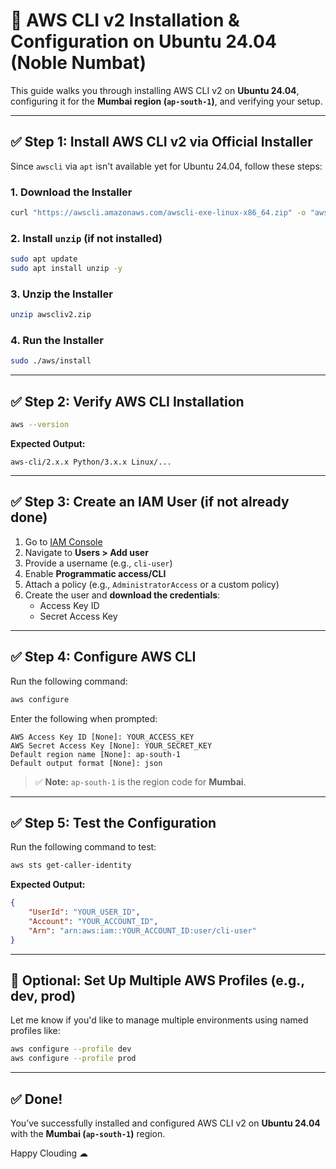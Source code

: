 # 🚀 AWS CLI v2 Installation & Configuration on Ubuntu 24.04 (Noble Numbat)

This guide walks you through installing AWS CLI v2 on **Ubuntu 24.04**, configuring it for the **Mumbai region (`ap-south-1`)**, and verifying your setup.

---

## ✅ Step 1: Install AWS CLI v2 via Official Installer

Since `awscli` via `apt` isn't available yet for Ubuntu 24.04, follow these steps:

### 1. Download the Installer

```bash
curl "https://awscli.amazonaws.com/awscli-exe-linux-x86_64.zip" -o "awscliv2.zip"
```

### 2. Install `unzip` (if not installed)

```bash
sudo apt update
sudo apt install unzip -y
```

### 3. Unzip the Installer

```bash
unzip awscliv2.zip
```

### 4. Run the Installer

```bash
sudo ./aws/install
```

---

## ✅ Step 2: Verify AWS CLI Installation

```bash
aws --version
```

**Expected Output:**

```
aws-cli/2.x.x Python/3.x.x Linux/...
```

---

## ✅ Step 3: Create an IAM User (if not already done)

1. Go to [IAM Console](https://console.aws.amazon.com/iam/)
2. Navigate to **Users > Add user**
3. Provide a username (e.g., `cli-user`)
4. Enable **Programmatic access/CLI**
5. Attach a policy (e.g., `AdministratorAccess` or a custom policy)
6. Create the user and **download the credentials**:
   - Access Key ID
   - Secret Access Key

---

## ✅ Step 4: Configure AWS CLI

Run the following command:

```bash
aws configure
```

Enter the following when prompted:

```
AWS Access Key ID [None]: YOUR_ACCESS_KEY
AWS Secret Access Key [None]: YOUR_SECRET_KEY
Default region name [None]: ap-south-1
Default output format [None]: json
```

> ✅ **Note:** `ap-south-1` is the region code for **Mumbai**.

---

## ✅ Step 5: Test the Configuration

Run the following command to test:

```bash
aws sts get-caller-identity
```

**Expected Output:**

```json
{
    "UserId": "YOUR_USER_ID",
    "Account": "YOUR_ACCOUNT_ID",
    "Arn": "arn:aws:iam::YOUR_ACCOUNT_ID:user/cli-user"
}
```

---

## 📌 Optional: Set Up Multiple AWS Profiles (e.g., dev, prod)

Let me know if you'd like to manage multiple environments using named profiles like:

```bash
aws configure --profile dev
aws configure --profile prod
```

---

## ✅ Done!

You’ve successfully installed and configured AWS CLI v2 on **Ubuntu 24.04** with the **Mumbai (`ap-south-1`)** region.

Happy Clouding ☁

